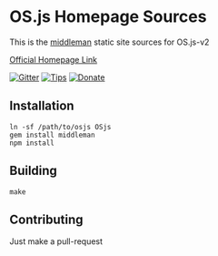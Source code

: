 # OS.js Homepage Sources

This is the [middleman](https://middlemanapp.com/) static site sources for OS.js-v2

[Official Homepage Link](http://os.js.org/)

[![Gitter](https://img.shields.io/gitter/room/nwjs/nw.js.svg)](https://gitter.im/os-js/OS.js?utm_source=badge&utm_medium=badge&utm_campaign=pr-badge)
[![Tips](https://img.shields.io/gratipay/os-js.svg)](https://gratipay.com/os-js/)
[![Donate](https://img.shields.io/badge/paypal-donate-yellow.svg)](https://www.paypal.com/cgi-bin/webscr?cmd=_donations&business=andersevenrud%40gmail%2ecom&lc=NO&currency_code=USD&bn=PP%2dDonationsBF%3abtn_donate_SM%2egif%3aNonHosted)

## Installation

```
ln -sf /path/to/osjs OSjs
gem install middleman
npm install
```

## Building

`make`

## Contributing

Just make a pull-request
